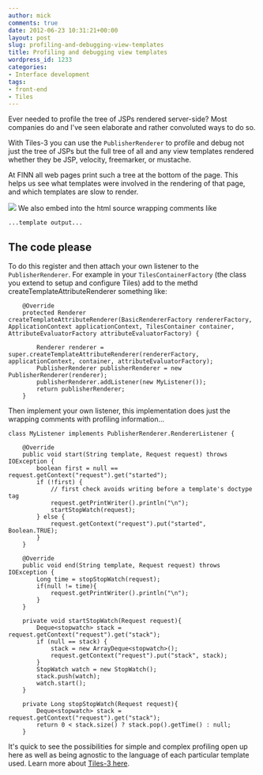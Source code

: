 ```yaml
---
author: mick
comments: true
date: 2012-06-23 10:31:21+00:00
layout: post
slug: profiling-and-debugging-view-templates
title: Profiling and debugging view templates
wordpress_id: 1233
categories:
- Interface development
tags:
- front-end
- Tiles
---
```


  

Ever needed to profile the tree of JSPs rendered server-side?
Most companies do and I've seen elaborate and rather convoluted ways to do so.

With Tiles-3 you can use the `PublisherRenderer` to profile and debug not just the tree of JSPs but the full tree of all and any view templates rendered whether they be JSP, velocity, freemarker, or mustache.

At FINN all web pages print such a tree at the bottom of the page. This helps us see what templates were involved in the rendering of that page, and which templates are slow to render.
  

[![](http://tech.finn.no/wp-content/uploads/2012/06/Screenshot-tiles-publisherrenderer-tree.png)](http://tech.finn.no/2012/06/23/profiling-and-debugging-view-templates/screenshot-tiles-publisherrenderer-tree/)
We also embed into the html source wrapping comments like

    
    
    ...template output...
    



  



## The code please


To do this register and then attach your own listener to the `PublisherRenderer`. For example in your `TilesContainerFactory` (the class you extend to setup and configure Tiles) add to the methd createTemplateAttributeRenderer something like:

    
    
        @Override
        protected Renderer createTemplateAttributeRenderer(BasicRendererFactory rendererFactory, ApplicationContext applicationContext, TilesContainer container, AttributeEvaluatorFactory attributeEvaluatorFactory) {
    
            Renderer renderer = super.createTemplateAttributeRenderer(rendererFactory, applicationContext, container, attributeEvaluatorFactory);
            PublisherRenderer publisherRenderer = new PublisherRenderer(renderer);
            publisherRenderer.addListener(new MyListener());
            return publisherRenderer;
        }


Then implement your own listener, this implementation does just the wrapping comments with profiling information...

    
    
    class MyListener implements PublisherRenderer.RendererListener {
    
        @Override
        public void start(String template, Request request) throws IOException {
            boolean first = null == request.getContext("request").get("started");
            if (!first) {
                // first check avoids writing before a template's doctype tag
                request.getPrintWriter().println("\n");
                startStopWatch(request);
            } else {
                request.getContext("request").put("started", Boolean.TRUE);
            }
        }
    
        @Override
        public void end(String template, Request request) throws IOException {
            Long time = stopStopWatch(request);
            if(null != time){
                request.getPrintWriter().println("\n");
            }
        }
    
        private void startStopWatch(Request request){
            Deque<stopwatch> stack = request.getContext("request").get("stack");
            if (null == stack) {
                stack = new ArrayDeque<stopwatch>();
                request.getContext("request").put("stack", stack);
            }
            StopWatch watch = new StopWatch();
            stack.push(watch);
            watch.start();
        }
    
        private Long stopStopWatch(Request request){
            Deque<stopwatch> stack = request.getContext("request").get("stack");
            return 0 < stack.size() ? stack.pop().getTime() : null;
        }
    



It's quick to see the possibilities for simple and complex profiling open up here as well as being agnostic to the language of each particular template used. Learn more about [Tiles-3 here](http://tiles.apache.org/).

